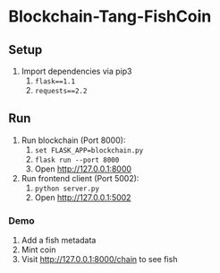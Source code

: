 # Blockchain-Tang-FishCoin

## Setup

1. Import dependencies via pip3
    1. `flask==1.1`
    1. `requests==2.2`

## Run

1. Run blockchain (Port 8000):
    1. `set FLASK_APP=blockchain.py`
    1. `flask run --port 8000`
    1. Open http://127.0.0.1:8000
1. Run frontend client (Port 5002):
    1. `python server.py`
    1. Open http://127.0.0.1:5002

### Demo

1. Add a fish metadata
1. Mint coin
1. Visit http://127.0.0.1:8000/chain to see fish

